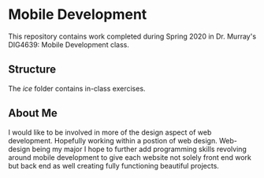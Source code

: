 # Mobile Development
This repository contains work completed during Spring 2020 in Dr. Murray's DIG4639: Mobile Development class.

## Structure
The *ice* folder contains in-class exercises. 

## About Me

I would like to be involved in more of the design aspect of web development. Hopefully working within a postion of web design. Web-design being my major I hope to further add programming skills revolving around mobile development to give each website not solely front end work but back end as well creating fully functioning beautiful projects.
